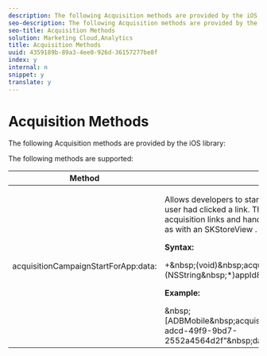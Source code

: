```yaml
---
description: The following Acquisition methods are provided by the iOS library 
seo-description: The following Acquisition methods are provided by the iOS library 
seo-title: Acquisition Methods
solution: Marketing Cloud,Analytics
title: Acquisition Methods
uuid: 4359189b-89a3-4ee0-926d-36157277be8f
index: y
internal: n
snippet: y
translate: y
---
```


# Acquisition Methods

The following Acquisition methods are provided by the iOS library:

The following methods are supported: 

<table id="table_AEFBC9C64319444AAD463E15A2400338"> 
 <thead> 
  <tr> 
   <th colname="col1" class="entry"> Method </th> 
   <th colname="col2" class="entry"> Description </th> 
  </tr> 
 </thead>
 <tbody> 
  <tr> 
   <td colname="col1"> <p>acquisitionCampaignStartForApp:data: </p> </td> 
   <td colname="col2"> <p>Allows developers to start an app acquisition campaign as if the user had clicked a link. This is helpful for creating manual acquisition links and handling the app store redirect yourself, such as with an <span class="codeph"> SKStoreView </span>. </p> <p> <b>Syntax:</b> </p> 
    <codeblock>
      +&amp;nbsp;(void)&amp;nbsp;acquisitionCampaignStartForApp:(NSString&amp;nbsp;*)appId&amp;nbsp;data:(NSDictionary&amp;nbsp;*)data; 
    </codeblock> <p> <b>Example: </b> </p> 
    <codeblock>
      &amp;nbsp;[ADBMobile&amp;nbsp;acquisitionCampaignStartForApp:@"0652024f-adcd-49f9-9bd7-2552a4564d2f"&amp;nbsp;data:@{@"custom.key":@"value"}]; 
    </codeblock> </td> 
  </tr> 
 </tbody> 
</table>


